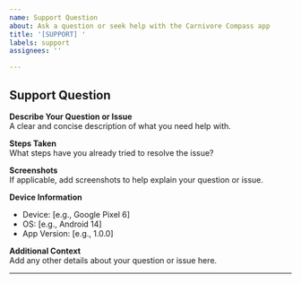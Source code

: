 ```yaml
---
name: Support Question
about: Ask a question or seek help with the Carnivore Compass app
title: '[SUPPORT] '
labels: support
assignees: ''

---
```


## Support Question

**Describe Your Question or Issue**  
A clear and concise description of what you need help with.

**Steps Taken**  
What steps have you already tried to resolve the issue?

**Screenshots**  
If applicable, add screenshots to help explain your question or issue.

**Device Information**  
- Device: [e.g., Google Pixel 6]
- OS: [e.g., Android 14]
- App Version: [e.g., 1.0.0]

**Additional Context**  
Add any other details about your question or issue here.

---
